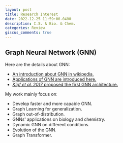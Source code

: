 ```yaml
---
layout: post
title: Research Interest
date: 2022-12-25 11:59:00-0400
description: C.S. & Bio. & Chem.
categories: Review
giscus_comments: true
---
```



## Graph Neural Network (GNN)
Here are the details about GNN:
* [An introduction about GNN in wikipedia.](https://en.wikipedia.org/wiki/Graph_neural_network)
* [Applications of GNN are introduced here.](https://neptune.ai/blog/graph-neural-network-and-some-of-gnn-applications)
* [*Kipf et al. 2017*  proposed the first GNN architecture.](https://arxiv.org/abs/1609.02907)

My work mainly focus on:
* Develop faster and more capable GNN.
* Graph Learning for generalization.
* Graph out-of-distribution.
* GNNs' applications on biology and chemistry.
* Dynamic GNN on different conditions.
* Evolution of the GNN.
* Graph Transformer.